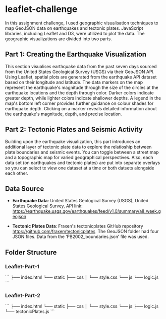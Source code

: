 # leaflet-challenge
In this assignment challenge, I used geographic visualisation techniques to map GeoJSON data on earthquakes and tectonic plates. JavaScript libraries, including Leaflet and D3, were utilized to plot the data. The geographic visualizations are divided into two parts.

## Part 1: Creating the Earthquake Visualization
This section visualises earthquake data from the past seven days sourced from the United States Geological Survey (USGS) via their GeoJSON API. Using Leaflet, spatial plots are generated from the earthquake API dataset based on their longitude and latitude. The data markers on the map represent the earthquake's magnitude through the size of the circles at the earthquake locations and the depth through color. Darker colors indicate greater depth, while lighter colors indicate shallower depths. A legend in the map's bottom left corner provides further guidance on colour shades for earthquake depth. Clicking on a marker reveals detailed information about the earthquake's magnitude, depth, and precise location.

## Part 2: Tectonic Plates and Seismic Activity
Building upon the earthquake visualization, this part introduces an additional layer of tectonic plate data to explore the relatioship between plate boundaries and seismic events. You can toggle between a street map and a topographic map for varied geographical perspectives. Also, each data set (on earthquakes and tectonic plates) are put into separate overlays so you can select to view one dataset at a time or both datsets alongside each other.  

## Data Source

- **Earthquake Data**: United States Geological Survey (USGS), United States Geological Survey, API link: https://earthquake.usgs.gov/earthquakes/feed/v1.0/summary/all_week.geojson
  
- **Tectonic Plates Data**: Fraxen's tectonicplates GitHub repository https://github.com/fraxen/tectonicplates. The GeoJSON folder had four JSON files. Data from the ‘PB2002_boundaries.json’ file was used.

## Folder Structure

### Leaflet-Part-1
\```
├── index.html
└── static
    ├── css
    │   └── style.css
    └── js
        └── logic.js
\```

### Leaflet-Part-2
\```
├── index.html
└── static
    ├── css
    │   └── style.css
    └── js
        ├── logic.js
        └── tectonicPlates.js
\```


